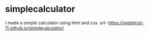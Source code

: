 # simplecalculator
I made a simple calculator using html and css.
url- https://vedshruti-11.github.io/simplecalculator/
